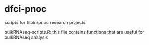 # dfci-pnoc
scripts for filbin/pnoc research projects

bulkRNAseq-scripts.R: this file contains functions that are useful for bulkRNAseq analysis
